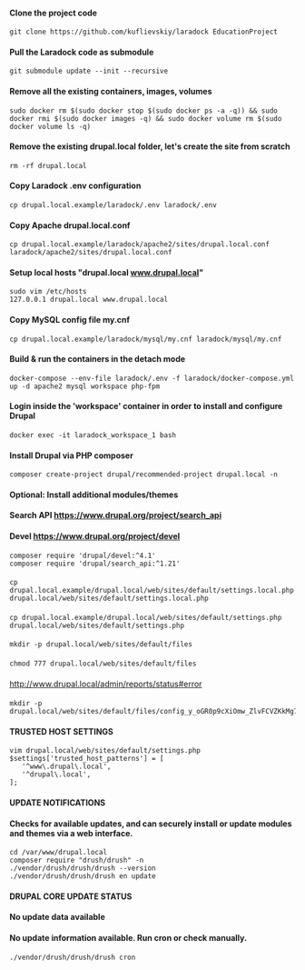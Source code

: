#### Clone the project code
```
git clone https://github.com/kuflievskiy/laradock EducationProject
```
#### Pull the Laradock code as submodule
```
git submodule update --init --recursive
```
#### Remove all the existing containers, images, volumes
```
sudo docker rm $(sudo docker stop $(sudo docker ps -a -q)) && sudo docker rmi $(sudo docker images -q) && sudo docker volume rm $(sudo docker volume ls -q)
```
#### Remove the existing drupal.local folder, let's create the site from scratch
```
rm -rf drupal.local
```
#### Copy Laradock .env configuration
```
cp drupal.local.example/laradock/.env laradock/.env
```
#### Copy Apache drupal.local.conf
```
cp drupal.local.example/laradock/apache2/sites/drupal.local.conf laradock/apache2/sites/drupal.local.conf
```
#### Setup local hosts "drupal.local www.drupal.local"
```
sudo vim /etc/hosts
127.0.0.1 drupal.local www.drupal.local
```
#### Copy MySQL config file my.cnf
```
cp drupal.local.example/laradock/mysql/my.cnf laradock/mysql/my.cnf
```
#### Build & run the containers in the detach mode
```
docker-compose --env-file laradock/.env -f laradock/docker-compose.yml up -d apache2 mysql workspace php-fpm
```
#### Login inside the 'workspace' container in order to install and configure Drupal
```
docker exec -it laradock_workspace_1 bash
```
#### Install Drupal via PHP composer
```
composer create-project drupal/recommended-project drupal.local -n
```
#### Optional: Install additional modules/themes
#### Search API https://www.drupal.org/project/search_api
#### Devel https://www.drupal.org/project/devel
```
composer require 'drupal/devel:^4.1'
composer require 'drupal/search_api:^1.21'
```
####
```
cp drupal.local.example/drupal.local/web/sites/default/settings.local.php drupal.local/web/sites/default/settings.local.php
```
####
```
cp drupal.local.example/drupal.local/web/sites/default/settings.php drupal.local/web/sites/default/settings.php
```
####
```
mkdir -p drupal.local/web/sites/default/files
```
####
```
chmod 777 drupal.local/web/sites/default/files
```
####
http://www.drupal.local/admin/reports/status#error
####
```
mkdir -p drupal.local/web/sites/default/files/config_y_oGR0p9cXiOmw_ZlvFCVZKkMg7LCyGUI8pcCLT8I7lTbWlCbUnq046htnrF9Rye7pEQvNBd7A/sync
```
#### TRUSTED HOST SETTINGS
```
vim drupal.local/web/sites/default/settings.php
$settings['trusted_host_patterns'] = [
   '^www\.drupal\.local',
   '^drupal\.local',
];
```
#### UPDATE NOTIFICATIONS
#### Checks for available updates, and can securely install or update modules and themes via a web interface.
```
cd /var/www/drupal.local
composer require "drush/drush" -n
./vendor/drush/drush/drush --version
./vendor/drush/drush/drush en update
```
#### DRUPAL CORE UPDATE STATUS
#### No update data available
#### No update information available. Run cron or check manually.
```
./vendor/drush/drush/drush cron
```
